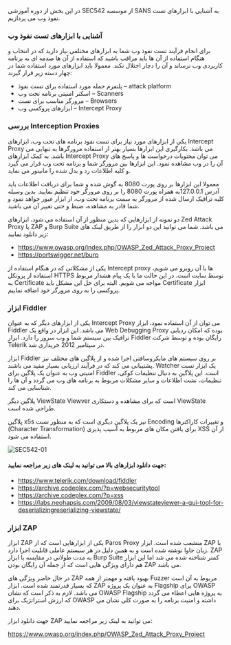 در این بخش از دوره آموزشی SEC542 از موسسه SANS به آشنایی با ابزارهای تست نفوذ وب می پردازیم.

### آشنایی با ابزارهای تست نفوذ وب

برای انجام فرآیند تست نفوذ وب شما به ابزارهای مختلفی نیاز دارید که در انتخاب و هنگام استفاده از آن ها باید مراقب باشید که استفاده از آن ها صدمه ای به برنامه کاربردی وب نرساند و آن را دچار اختلال نکند. معمولا باید ابزارهای مورد استفاده شما در چهار دسته زیر قرار گیرند:

* پلتفرم حمله مورد استفاده برای تست نفوذ – attack platform
* اسکنر امنیتی برنامه تحت وب – Scanners
* مرورگر مناسب برای تست – Browsers
* ابزارهای پروکسی وب – Intercept Proxy

### بررسی Interception Proxies

یکی از ابزارهای مورد نیاز برای تست نفوذ برنامه های تحت وب، ابزارهای Intercept Proxy می باشد. بکارگیری این ابزارها بسیار بهتر از استفاده مرورگرها به تنهایی می باشد. به کمک ابزارهای Intercept Proxy می توان محتویات درخواست ها و پاسخ های آن را در وب مشاهده نمود. این ابزارها بین مرورگر شما و برنامه تحت وب قرار می گیرد و کلیه اطلاعات رد و بدل شده را مانیتور می نماید.

معمولا این ابزارها بر روی پورت 8080 به گوش شده و شما برای دریافت اطلاعات باید آدرس 127.0.0.1به همراه پورت 8080 را بر روی مرورگر خود تنظیم نمایید. بدین وسیله کلیه ترافیک ارسال شده از مرورگر به سمت برنامه تحت وب، از ابزار عبور خواهد نمود و شما قادر به مشاهده، ضبط و حتی تغییر آن می باشید.

دو نمونه از ابزارهایی که بدین منظور از آن استفاده می شود، ابزارهای Zed Attack Proxy یا ZAP و Burp Suite می باشد. شما می توانید این دو ابزار را از طریق لینک های زیر دانلود نمایید:

* https://www.owasp.org/index.php/OWASP_Zed_Attack_Proxy_Project
* https://portswigger.net/burp

یکی از مشکلاتی که در هنگام استفاده از Intercept proxy ها با آن روبرو می شویم، استفاده از پروتکل HTTPS توسط سایت است. در این حالت ما با یک پیام هشدار مربوط به Certificate مواجه می شویم. البته برای حل این مشکل باید Certificate ابزار پروکسی را به روی مرورگر خود اضافه نماییم.

### ابزار Fiddler

یکی از ابزارهای دیگر که به عنوان Intercept Proxy می توان از آن استفاده نمود، ابزار Fiddler می باشد. این ابزار در واقع یک Web Debugging Proxy بوده که امکان ردیابی ترافیک بین سیستم شما و وب سرور را دارد. ابزار Fiddler رایگان بوده و توسط شرکت Telerik در سپتامبر 2012 خریداری شد.

ابزار Fiddler بر روی سیستم های مایکروسافتی اجرا شده و از پلاگین های مختلف نیز پشتیبانی می کند که در فرآیند ارزیابی بسیار مفید می باشند. Watcher یک ابزار تست امنیتی وب به عنوان یک پلاگین برای Fiddler است. این پلاگین به دنبال تنظیمات کوکی، تنظیمات، نشت اطلاعات و سایر مشکلات مربوط به برنامه های وب می گردد و آن ها را شناسایی می کند.

پلاگین دیگر ViewState Viewver است که برای مشاهده و دستکاری ViewState طراحی شده است.

پلاگین x5s نیز یک پلاگین دیگری است که به منظور تست Encoding و تغییرات کاراکترها (Character Transformation) برای یافتن مکان های مربوط به آسیب پذیری XSS از آن استفاده می شود.

![SEC542-01](https://github.com/BugHunter021/Penetration-OWASP/blob/main/SEC542/lesson-3/images/SEC542-01.jpg)


#### جهت دانلود ابزارهای بالا می توانید به لینک های زیر مراجعه نمایید:

* https://www.telerik.com/download/fiddler
* https://archive.codeplex.com/?p=websecuritytool
* https://archive.codeplex.com/?p=xss
* https://labs.neohapsis.com/2009/08/03/viewstateviewer-a-gui-tool-for-deserializingreserializing-viewstate/

 ### ابزار ZAP

ابزار ZAP یکی از ابزارهایی است که از Paros Proxy منشعب شده است. ابزار ZAP با زبان جاوا نوشته شده است و به همین دلیل در هر سیستم عاملی قابلیت اجرا دارد. ZAP به مدت طولانی در مقایسه با ابزار Burp Suite کمتر شناخته شده می شد اما این ابزار هم دارای ویژگی هایی است که از جمله آن رایگان بودن ZAP می باشد.

در حال حاضر ویژگی های ZAP بهبود یافته و مهمتر از همه Fuzzer مربوط به آن است که بسیار قدرتمند شده است. ابزار ZAP به عنوان یک پروژه Flagship برای OWASP می باشد. لازم به ذکر است که نشان OWASP Flagship به پروژه هایی اعطاء می گردد که ارزش استراتژیک برای OWASP داشته و امنیت برنامه را به صورت کلی نشان می دهند.

جهت دانلود ابزار ZAP می توانید به لینک زیر مراجعه نمایید:

https://www.owasp.org/index.php/OWASP_Zed_Attack_Proxy_Project
